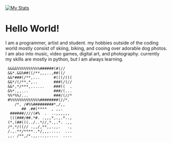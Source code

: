 [![My Stats](https://github-readme-stats.vercel.app/api?username=boehs&theme=vue-dark&show_icons=true)](https://github.com/anuraghazra/github-readme-stats)

# Hello World!

I am a programmer, artist and student. my hobbies outside of the coding world mostly consist of skiing, biking, and cooing over adorable dog photos. I am also into music, video games, digital art, and photography. currently my skills are mostly in python, but I am always learning.

                                                                                
                                                           
     &&&&%%%%%%%%%%######(#(//                             
     &&*.&&%##((/**,,,..,##((/                             
     &&*###(/**,...      #(((/(((                          
     &&*/(/**,*,..       ###(/(//                          
     &&*,*/***,......    ###((  .                          
     &%*.,,...           ###/(...                          
     %%*%%/...           ###/(//*                          
     #%%%%%%%%%%%%%########(//*.                           
        /*, /#%%#########*,/,,                             
           ## .##(****  , ,,.                              
      ######////(#%  .  ..,,,,,,                           
      (((###/##.*#. .,,,*,.,.*..,                          
     (*,(##(((../..*//,*.,.*. .,,                          
     /*,*/((// .,,/,**,,.,,.   .,                          
     /.,.**/****..*/,,,.....  ...                          
     ,,. /**,/*.,,...,.....  ....                          
